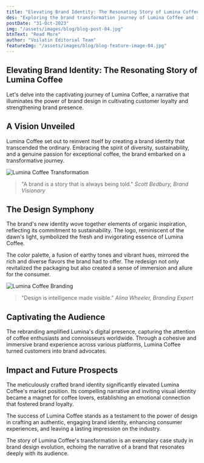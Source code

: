 ```yaml
---
title: "Elevating Brand Identity: The Resonating Story of Lumina Coffee"
des: "Exploring the brand transformation journey of Lumina Coffee and its impact on engaging consumers and shaping brand loyalty."
postDate: "31-Oct-2023"
img: "/assets/images/blog/blog-post-04.jpg"
btnText: "Read More"
author: "Voilatin Editorial Team"
featureImg: "/assets/images/blog/blog-feature-image-04.jpg"
---
```


## Elevating Brand Identity: The Resonating Story of Lumina Coffee

Let's delve into the captivating journey of Lumina Coffee, a narrative that illuminates the power of brand design in cultivating customer loyalty and strengthening brand presence.

## A Vision Unveiled

Lumina Coffee set out to reinvent itself by creating a brand identity that transcended the ordinary. Embracing the spirit of diversity, sustainability, and a genuine passion for exceptional coffee, the brand embarked on a transformative journey.

![Lumina Coffee Transformation](/assets/images/blog/lumina-coffee-transformation.jpg)

> "A brand is a story that is always being told."
<cite>Scott Bedbury, Brand Visionary</cite>

## The Design Symphony

The brand's new identity wove together elements of organic inspiration, reflecting its commitment to sustainability. The logo, reminiscent of the dawn's light, symbolized the fresh and invigorating essence of Lumina Coffee.

The color palette, a fusion of earthy tones and vibrant hues, mirrored the rich and diverse flavors the brand had to offer. The redesign not only revitalized the packaging but also created a sense of immersion and allure for the consumer.

![Lumina Coffee Branding](/assets/images/blog/lumina-coffee-branding.jpg)

> "Design is intelligence made visible."
<cite>Alina Wheeler, Branding Expert</cite>

## Captivating the Audience

The rebranding amplified Lumina's digital presence, capturing the attention of coffee enthusiasts and connoisseurs worldwide. Through a cohesive and immersive brand experience across various platforms, Lumina Coffee turned customers into brand advocates.

## Impact and Future Prospects

The meticulously crafted brand identity significantly elevated Lumina Coffee's market position. Its compelling narrative and inviting visual identity became a magnet for coffee lovers, establishing an emotional connection that fostered brand loyalty.

The success of Lumina Coffee stands as a testament to the power of design in crafting an authentic, engaging brand identity, enhancing consumer experiences, and leaving a lasting impression on the industry.

The story of Lumina Coffee's transformation is an exemplary case study in brand design evolution, echoing the narrative of a brand that resonates deeply with its audience.